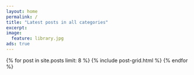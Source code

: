 ```yaml
---
layout: home
permalink: /
title: "Latest posts in all categories"
excerpt:
image:
  feature: library.jpg
ads: true
---
```


<div style="text-align:left">
  <span style = " font-size:2em;  color: gray;">
  </span>
</div>
<div class="tiles">
    {% for post in site.posts limit: 8 %}
        {% include post-grid.html %}
    {% endfor %}
</div>
